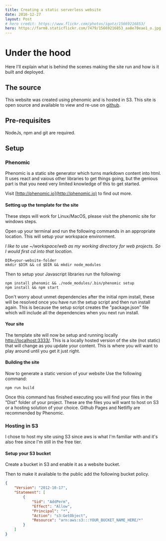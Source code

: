 ```yaml
---
title: Creating a static serverless website
date: 2016-12-27
layout: Post
# hero credit: https://www.flickr.com/photos/igotz/15669216853/
hero: https://farm8.staticflickr.com/7479/15669216853_aa8e70eae1_o.jpg
---
```


# Under the hood

Here I'll explain what is behind the scenes making the site run and how is it
built and deployed.

## The source

This website was created using phenomic and is hosted in S3.
This site is open source and available to view and re-use on
[github](https://github.com/dannyhw/serverlessblog).

## Pre-requisites

NodeJs, npm and git are required.

## Setup

### Phenomic

Phenomic is a static site generator which turns markdown content into html. It
uses react and vaious other libraries to get things going, but the genious part
is that you need very limited knowledge of this to get started.

Visit [http://phenomic.io](http://phenomic.io) to find out more.

#### Setting up the template for the site

These steps will work for Linux/MacOS, please visit the phenomic site for windows steps.

Open up your terminal and run the following commands in an appropriate location.
This will setup your workspace environment.

_I like to use ~/workspace/web as my working directory for web projects. So I would first
cd into that location._

```shell
DIR=your-website-folder
mkdir $DIR && cd $DIR && mkdir node_modules
```

Then to setup your Javascript libraries run the following:

```shell
npm install phenomic && ./node_modules/.bin/phenomic setup
npm install && npm start
```

Don't worry about unmet dependencies after the initial npm install, these will be
resolved once you have run the setup script and then run install again.
This is because the setup script creates the "package.json" file which will include all
the dependencies when you next run install.

#### Your site

The template site will now be setup and running locally
[http://localhost:3333/](http://localhost:3333/).
This is a locally hosted version of the site (not static) that will change as you update
your content. This is where you will want to play around until you get it just right.

#### Building the site

Now to generate a static version of your website
Use the following command:

```shell
npm run build
```

Once this command has finished executing you will find your files in the "Dist" folder of
your project. These are the files you will want to host on S3 or a hosting solution of your
choice. Github Pages and Netlifly are recommended by Phenomic.

### Hosting in S3

I chose to host my site using S3 since aws is what I'm familiar with and it's also free since
I'm still in the free tier.

#### Setup your S3 bucket

Create a bucket in S3 and enable it as a website bucket.

Then to make it available to the public add the following bucket policy.

```json
{
    "Version": "2012-10-17",
    "Statement": [
        {
            "Sid": "AddPerm",
            "Effect": "Allow",
            "Principal": "*",
            "Action": "s3:GetObject",
            "Resource": "arn:aws:s3:::YOUR_BUCKET_NAME_HERE/*"
        }
    ]
}
```

